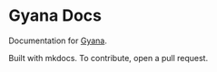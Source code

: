 # Gyana Docs

Documentation for [Gyana](https://github.com/gyana/gyana).

Built with mkdocs. To contribute, open a pull request.